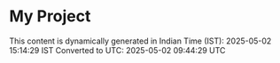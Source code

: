 # My Project

This content is dynamically generated in Indian Time (IST): 2025-05-02 15:14:29 IST
Converted to UTC: 2025-05-02 09:44:29 UTC
